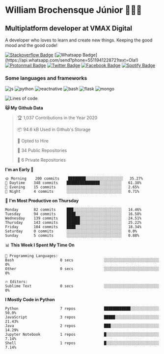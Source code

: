 # William Brochensque Júnior 👨🏼‍💻
## Multiplatform developer at VMAX Digital

A developer who loves to learn and create new things. Keeping the good mood and the good code!

[![Stackoverflow Badge](https://img.shields.io/badge/-Stackoverflow-4CA143?style=for-the-badge&logo=Stackoverflow&logoColor=white&link=https://stackoverflow.com/users/story/12368797)](https://stackoverflow.com/users/story/12368797)
[![Whatsapp Badge](https://img.shields.io/badge/WHATSAPP-%2325D366.svg?&style=for-the-badge&logo=whatsapp&logoColor=white&link=https://api.whatsapp.com/send?phone=5585999881135&text=Hi!)](https://api.whatsapp.com/send?phone=5511941228721text=Ola!)
[![Protonmail Badge](https://img.shields.io/badge/protonmail-%238B89CC.svg?&style=for-the-badge&logo=protonmail&logoColor=white&link=mailto:brochensquewill@protonmail.com)](mailto:brochensquewill@protonmail.com)
[![Twitter Badge](https://img.shields.io/badge/twitter-%231DA1F2.svg?&style=for-the-badge&logo=twitter&logoColor=white&link=https://twitter.com/adrielfreud)](https://twitter.com/willnaoosmit)
[![Facebook Badge](https://img.shields.io/badge/facebook-%231877F2.svg?&style=for-the-badge&logo=facebook&logoColor=white&link=https://www.facebook.com/willnaoosmith/)](https://www.facebook.com/willnaoosmith)
[![Spotify Badge](https://img.shields.io/badge/spotify-%231ED760.svg?&style=for-the-badge&logo=spotify&logoColor=white&link=https://open.spotify.com/playlist/7vH3uawXW4r3mX2NNglmeI?si=Fcrr0zmITmylmWQLg5ANgQ)](https://open.spotify.com/playlist/7vH3uawXW4r3mX2NNglmeI?si=Fcrr0zmITmylmWQLg5ANgQ)

### Some languages and frameworks
<img src="https://img.shields.io/badge/javascript%20-%23323330.svg?&style=for-the-badge&logo=javascript&logoColor=%23F7DF1E" alt="js" > <img src="https://img.shields.io/badge/python%20-%2314354C.svg?&style=for-the-badge&logo=python&logoColor=white" alt="python" >
<img src="https://img.shields.io/badge/react_native%20-%2320232a.svg?&style=for-the-badge&logo=react&logoColor=%2361DAFB" alt="reactnative" >
<img src="https://img.shields.io/badge/shell_script%20-%23121011.svg?&style=for-the-badge&logo=gnu-bash&logoColor=white" alt="bash" >
<img src="https://img.shields.io/badge/flask%20-%23000.svg?&style=for-the-badge&logo=flask&logoColor=white" alt="flask" >
<img src="https://img.shields.io/badge/MongoDB-%234ea94b.svg?&style=for-the-badge&logo=mongodb&logoColor=white" alt="mongo" >

<!--START_SECTION:waka-->
![Lines of code](https://img.shields.io/badge/From%20Hello%20World%20I%27ve%20Written-16.1%20million%20lines%20of%20code-blue)

**🐱 My Github Data** 

> 🏆 1,037 Contributions in the Year 2020
 > 
> 📦 94.6 kB Used in Github's Storage 
 > 
> 💼 Opted to Hire
 > 
> 📜 34 Public Repositories
 > 
> 🔑 6 Private Repositories 

**I'm an Early 🐤** 

```text
🌞 Morning    200 commits    ████████░░░░░░░░░░░░░░░░░   35.27% 
🌆 Daytime    348 commits    ███████████████░░░░░░░░░░   61.38% 
🌃 Evening    15 commits     ░░░░░░░░░░░░░░░░░░░░░░░░░   2.65% 
🌙 Night      4 commits      ░░░░░░░░░░░░░░░░░░░░░░░░░   0.71%

```
📅 **I'm Most Productive on Thursday** 

```text
Monday       82 commits     ███░░░░░░░░░░░░░░░░░░░░░░   14.46% 
Tuesday      94 commits     ████░░░░░░░░░░░░░░░░░░░░░   16.58% 
Wednesday    139 commits    ██████░░░░░░░░░░░░░░░░░░░   24.51% 
Thursday     143 commits    ██████░░░░░░░░░░░░░░░░░░░   25.22% 
Friday       104 commits    ████░░░░░░░░░░░░░░░░░░░░░   18.34% 
Saturday     0 commits      ░░░░░░░░░░░░░░░░░░░░░░░░░   0.0% 
Sunday       5 commits      ░░░░░░░░░░░░░░░░░░░░░░░░░   0.88%

```


📊 **This Week I Spent My Time On** 

```text
💬 Programming Languages: 
Bash                     0 secs              ░░░░░░░░░░░░░░░░░░░░░░░░░   0% 
Other                    0 secs              ░░░░░░░░░░░░░░░░░░░░░░░░░   0%

🔥 Editors: 
Sublime Text             0 secs              ░░░░░░░░░░░░░░░░░░░░░░░░░   0%

```

**I Mostly Code in Python** 

```text
Python                   7 repos             ████████████░░░░░░░░░░░░░   50.0% 
JavaScript               3 repos             █████░░░░░░░░░░░░░░░░░░░░   21.43% 
Java                     2 repos             ███░░░░░░░░░░░░░░░░░░░░░░   14.29% 
Jupyter Notebook         1 repos             █░░░░░░░░░░░░░░░░░░░░░░░░   7.14% 
Shell                    1 repos             █░░░░░░░░░░░░░░░░░░░░░░░░   7.14%

```



<!--END_SECTION:waka-->
